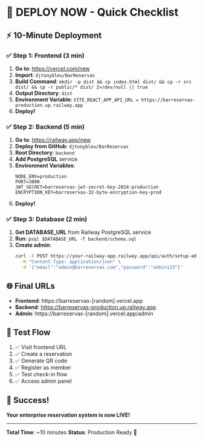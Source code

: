 # 🚀 DEPLOY NOW - Quick Checklist

## ⚡ **10-Minute Deployment**

### ✅ **Step 1: Frontend (3 min)**
1. **Go to**: https://vercel.com/new
2. **Import**: `djtonybleu/BarReservas`
3. **Build Command**: `mkdir -p dist && cp index.html dist/ && cp -r src dist/ && cp -r public/* dist/ 2>/dev/null || true`
4. **Output Directory**: `dist`
5. **Environment Variable**: `VITE_REACT_APP_API_URL = https://barreservas-production.up.railway.app`
6. **Deploy!**

### ✅ **Step 2: Backend (5 min)**
1. **Go to**: https://railway.app/new
2. **Deploy from GitHub**: `djtonybleu/BarReservas`
3. **Root Directory**: `backend`
4. **Add PostgreSQL** service
5. **Environment Variables**:
   ```
   NODE_ENV=production
   PORT=3000
   JWT_SECRET=barreservas-jwt-secret-key-2024-production
   ENCRYPTION_KEY=barreservas-32-byte-encryption-key-prod
   ```
6. **Deploy!**

### ✅ **Step 3: Database (2 min)**
1. **Get DATABASE_URL** from Railway PostgreSQL service
2. **Run**: `psql $DATABASE_URL -f backend/schema.sql`
3. **Create admin**: 
   ```bash
   curl -X POST https://your-railway-app.railway.app/api/auth/setup-admin \
     -H "Content-Type: application/json" \
     -d '{"email":"admin@barreservas.com","password":"admin123"}'
   ```

## 🌐 **Final URLs**
- **Frontend**: https://barreservas-[random].vercel.app
- **Backend**: https://barreservas-production.up.railway.app
- **Admin**: https://barreservas-[random].vercel.app/admin

## 🧪 **Test Flow**
1. ✅ Visit frontend URL
2. ✅ Create a reservation
3. ✅ Generate QR code
4. ✅ Register as member
5. ✅ Test check-in flow
6. ✅ Access admin panel

## 🎉 **Success!**
**Your enterprise reservation system is now LIVE!**

---
**Total Time**: ~10 minutes
**Status**: Production Ready 🚀
